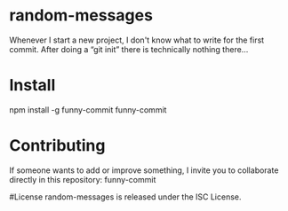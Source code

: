# random-messages
Whenever I start a new project, I don't know what to write for the first commit. After doing a “git init” there is technically nothing there...

# Install
npm install -g funny-commit
funny-commit

# Contributing
If someone wants to add or improve something, I invite you to collaborate directly in this repository: funny-commit

#License
 random-messages is released under the ISC License.
